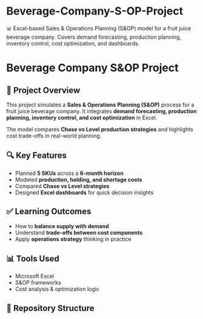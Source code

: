 # Beverage-Company-S-OP-Project
📊 Excel-based Sales &amp; Operations Planning (S&amp;OP) model for a fruit juice beverage company. Covers demand forecasting, production planning, inventory control, cost optimization, and dashboards.
# Beverage Company S&OP Project

## 📌 Project Overview
This project simulates a **Sales & Operations Planning (S&OP)** process for a 
fruit juice beverage company. It integrates **demand forecasting, production planning, 
inventory control, and cost optimization** in Excel.

The model compares **Chase vs Level production strategies** and highlights 
cost trade-offs in real-world planning.

## 🔍 Key Features
- Planned **5 SKUs** across a **6-month horizon**
- Modeled **production, holding, and shortage costs**
- Compared **Chase vs Level strategies**
- Designed **Excel dashboards** for quick decision insights

## ✅ Learning Outcomes
- How to **balance supply with demand**
- Understand **trade-offs between cost components**
- Apply **operations strategy** thinking in practice

## 📊 Tools Used
- Microsoft Excel
- S&OP frameworks
- Cost analysis & optimization logic

## 📂 Repository Structure
